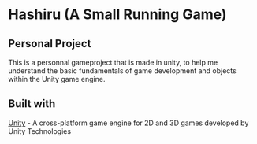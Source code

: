# Hashiru (A Small Running Game)

## Personal Project
This is a personnal gameproject that is made in unity, to help me understand the basic fundamentals of game development and objects within the Unity game engine.

## Built with
[Unity](https://unity.com/) - A cross-platform game engine for 2D and 3D games developed by Unity Technologies
